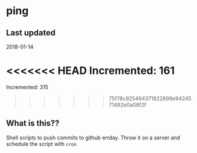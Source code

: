 # ping

## Last updated
2018-01-14

<<<<<<< HEAD
Incremented: 161
=======
Incremented: 315
>>>>>>> 75f78c925494371822899e9424571492e0a08f2f

## What is this?? 
Shell scripts to push commits to github errday. Throw it on a server and schedule the script with `cron`
